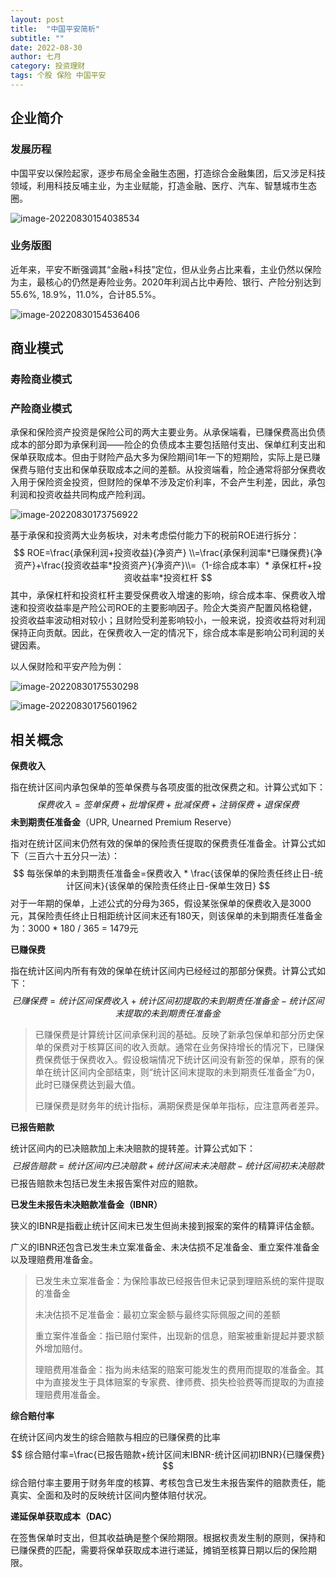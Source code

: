```yaml
---
layout: post
title:  "中国平安简析"
subtitle: ""
date: 2022-08-30
author: 七月
category: 投资理财
tags: 个股 保险 中国平安
---
```


## 企业简介

### 发展历程

中国平安以保险起家，逐步布局全金融生态圈，打造综合金融集团，后又涉足科技领域，利用科技反哺主业，为主业赋能，打造金融、医疗、汽车、智慧城市生态圈。

![image-20220830154038534](/Users/Rosanne/Documents/GitHub/Rosanne-Luo.github.io/img//image-20220830154038534.png)

### 业务版图

近年来，平安不断强调其“金融+科技”定位，但从业务占比来看，主业仍然以保险为主，最核心的仍然是寿险业务。2020年利润占比中寿险、银行、产险分别达到55.6%, 18.9%，11.0%，合计85.5%。

![image-20220830154536406](/Users/Rosanne/Documents/GitHub/Rosanne-Luo.github.io/img//image-20220830154536406.png)

## 商业模式

### 寿险商业模式

### 产险商业模式

承保和保险资产投资是保险公司的两大主要业务。从承保端看，已赚保费高出负债成本的部分即为承保利润——险企的负债成本主要包括赔付支出、保单红利支出和保单获取成本。但由于财险产品大多为保险期间1年一下的短期险，实际上是已赚保费与赔付支出和保单获取成本之间的差额。从投资端看，险企通常将部分保费收入用于保险资金投资，但财险的保单不涉及定价利率，不会产生利差，因此，承包利润和投资收益共同构成产险利润。

![image-20220830173756922](/Users/Rosanne/Documents/GitHub/Rosanne-Luo.github.io/img//image-20220830173756922.png)

基于承保和投资两大业务板块，对未考虑偿付能力下的税前ROE进行拆分：
$$
ROE=\frac{承保利润+投资收益}{净资产} \\=\frac{承保利润率*已赚保费}{净资产}+\frac{投资收益率*投资资产}{净资产}\\=（1-综合成本率）* 承保杠杆+投资收益率*投资杠杆
$$
其中，承保杠杆和投资杠杆主要受保费收入增速的影响，综合成本率、保费收入增速和投资收益率是产险公司ROE的主要影响因子。险企大类资产配置风格稳健，投资收益率波动相对较小；且财险受利差影响较小，一般来说，投资收益将对利润保持正向贡献。因此，在保费收入一定的情况下，综合成本率是影响公司利润的关键因素。

以人保财险和平安产险为例：

![image-20220830175530298](/Users/Rosanne/Documents/GitHub/Rosanne-Luo.github.io/img//image-20220830175530298.png)

![image-20220830175601962](/Users/Rosanne/Documents/GitHub/Rosanne-Luo.github.io/img//image-20220830175601962.png)

## 相关概念

**保费收入**

指在统计区间内承包保单的签单保费与各项皮蛋的批改保费之和。计算公式如下：
$$
保费收入=签单保费+批增保费+批减保费+注销保费+退保保费
$$
**未到期责任准备金**（UPR, Unearned Premium Reserve）

指对在统计区间末仍然有效的保单的保险责任提取的保费责任准备金。计算公式如下（三百六十五分只一法）：
$$
每张保单的未到期责任准备金=保费收入 * \frac{该保单的保险责任终止日-统计区间末}{该保单的保险责任终止日-保单生效日}
$$
对于一年期的保单，上述公式的分母为365，假设某张保单的保费收入是3000元，其保险责任终止日相距统计区间末还有180天，则该保单的未到期责任准备金为：3000 * 180 / 365 = 1479元

**已赚保费**

指在统计区间内所有有效的保单在统计区间内已经经过的那部分保费。计算公式如下：
$$
已赚保费=统计区间保费收入+统计区间初提取的未到期责任准备金-统计区间末提取的未到期责任准备金
$$

> 已赚保费是计算统计区间承保利润的基础。反映了新承包保单和部分历史保单的保费对于核算区间的收入贡献。通常在业务保持增长的情况下，已赚保费保费低于保费收入。假设极端情况下统计区间没有新签的保单，原有的保单在统计区间内全部结束，则“统计区间末提取的未到期责任准备金”为0，此时已赚保费达到最大值。
>
> 已赚保费是财务年的统计指标，满期保费是保单年指标，应注意两者差异。

**已报告赔款**

统计区间内的已决赔款加上未决赔款的提转差。计算公式如下：
$$
已报告赔款=统计区间内已决赔款+统计区间末未决赔款-统计区间初未决赔款
$$
已报告赔款未包括已发生未报告案件对应的赔款。

**已发生未报告未决赔款准备金（IBNR）**

狭义的IBNR是指截止统计区间末已发生但尚未接到报案的案件的精算评估金额。

广义的IBNR还包含已发生未立案准备金、未决估损不足准备金、重立案件准备金以及理赔费用准备金。

> 已发生未立案准备金：为保险事故已经报告但未记录到理赔系统的案件提取的准备金
>
> 未决估损不足准备金：最初立案金额与最终实际佩服之间的差额
>
> 重立案件准备金：指已赔付案件，出现新的信息，赔案被重新提起并要求额外增加赔付。
>
> 理赔费用准备金：指为尚未结案的赔案可能发生的费用而提取的准备金。其中为直接发生于具体赔案的专家费、律师费、损失检验费等而提取的为直接理赔费用准备金。

**综合赔付率**

在统计区间内发生的综合赔款与相应的已赚保费的比率
$$
综合赔付率=\frac{已报告赔款+统计区间末IBNR-统计区间初IBNR}{已赚保费}
$$
综合赔付率主要用于财务年度的核算、考核包含已发生未报告案件的赔款责任，能真实、全面和及时的反映统计区间内整体赔付状况。

**递延保单获取成本（DAC）**

在签售保单时支出，但其收益确是整个保险期限。根据权责发生制的原则，保持和已赚保费的匹配，需要将保单获取成本进行递延，摊销至核算日期以后的保险期限。
